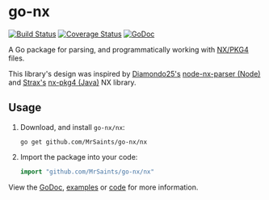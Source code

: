 # go-nx

[![Build Status](https://travis-ci.org/MrSaints/go-nx.svg)](https://travis-ci.org/MrSaints/go-nx)
[![Coverage Status](https://coveralls.io/repos/MrSaints/go-nx/badge.svg?branch=master&service=github)](https://coveralls.io/github/MrSaints/go-nx?branch=master)
[![GoDoc](https://godoc.org/github.com/MrSaints/go-nx/nx?status.svg)](https://godoc.org/github.com/MrSaints/go-nx/nx)


A Go package for parsing, and programmatically working with [NX/PKG4][nxformat] files.

This library's design was inspired by [Diamondo25's][diamondo25] [node-nx-parser (Node)][node-nx] and [Strax's][strax] [nx-pkg4 (Java)][java-nx] NX library.


## Usage

1. Download, and install `go-nx/nx`:

    ```shell
    go get github.com/MrSaints/go-nx/nx
    ```

2. Import the package into your code:

    ```go
    import "github.com/MrSaints/go-nx/nx"
    ```

View the [GoDoc][], [examples][] or [code][] for more information.


[nxformat]: http://nxformat.github.io/
[diamondo25]: https://github.com/diamondo25/
[strax]: https://github.com/strax
[node-nx]: https://github.com/diamondo25/node-nx-parser
[java-nx]: https://github.com/strax/nx-pkg4
[GoDoc]: https://godoc.org/github.com/MrSaints/go-nx/nx
[examples]: https://github.com/MrSaints/go-nx/tree/master/examples
[code]: https://github.com/MrSaints/go-nx/tree/master/nx
